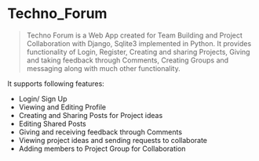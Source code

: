 
# Techno_Forum
>Techno Forum is a Web App created for Team Building and Project Collaboration with Django, Sqlite3 implemented in Python. It provides functionality of Login, Register, Creating and sharing Projects, Giving and taking feedback through Comments, Creating Groups and messaging along with much other functionality.

It supports following features:

*	Login/ Sign Up 
*	Viewing and Editing Profile 
*	Creating and Sharing Posts for Project ideas 
*	Editing Shared Posts 
*	Giving and receiving feedback through Comments
*	Viewing project ideas and sending requests to collaborate
*	Adding members to Project Group for Collaboration
